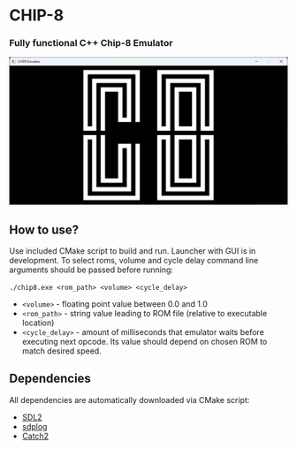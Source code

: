 # CHIP-8

### Fully functional C++ Chip-8 Emulator

![image](./demo.png)

## How to use?

Use included CMake script to build and run. Launcher with GUI is in development. To select roms, volume and cycle delay command line arguments should be passed before running:

```./chip8.exe <rom_path> <volume> <cycle_delay>```

* `<volume>` - floating point value between 0.0 and 1.0
* `<rom_path>` - string value leading to ROM file (relative to executable location)
* `<cycle_delay>` - amount of milliseconds that emulator waits before executing next opcode. Its value should depend on chosen ROM to match desired speed.

## Dependencies

All dependencies are automatically downloaded via CMake script:

* [SDL2](https://github.com/libsdl-org/SDL)
* [sdplog](https://github.com/gabime/spdlog.git)
* [Catch2](https://github.com/catchorg/Catch2.git)

